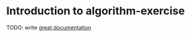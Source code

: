 # Introduction to algorithm-exercise

TODO: write [great documentation](http://jacobian.org/writing/great-documentation/what-to-write/)
